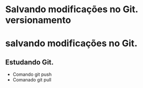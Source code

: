 # Salvando modificações no Git. versionamento
# salvando modificações no Git.
## Estudando Git.
* Comando git push
* Comanado git pull
